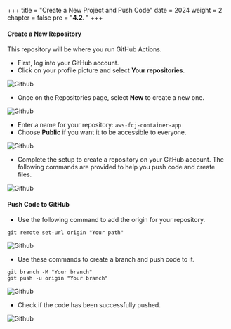 +++
title = "Create a New Project and Push Code"
date = 2024
weight = 2
chapter = false
pre = "<b>4.2. </b>"
+++

#### Create a New Repository

This repository will be where you run GitHub Actions.

- First, log into your GitHub account.
- Click on your profile picture and select **Your repositories**.

![Github](/images/5-cicd-github/5.2.1.png)

- Once on the Repositories page, select **New** to create a new one.

![Github](/images/5-cicd-github/5.2.2.png)

- Enter a name for your repository: `aws-fcj-container-app`
- Choose **Public** if you want it to be accessible to everyone.

![Github](/images/5-cicd-github/5.2.3.png)

- Complete the setup to create a repository on your GitHub account. The following commands are provided to help you push code and create files.

![Github](/images/5-cicd-github/5.2.4.png)

#### Push Code to GitHub

- Use the following command to add the origin for your repository.

```
git remote set-url origin "Your path"
```

![Github](/images/5-cicd-github/5.2.5.png)

- Use these commands to create a branch and push code to it.

```
git branch -M "Your branch"
git push -u origin "Your branch"
```

![Github](/images/5-cicd-github/5.2.6.png)

- Check if the code has been successfully pushed.

![Github](/images/5-cicd-github/5.2.7.png)
